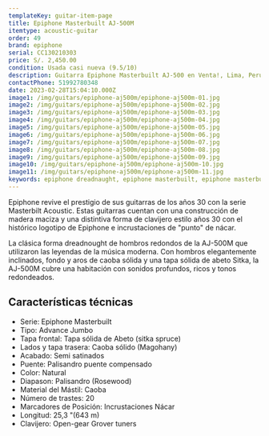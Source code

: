 ```yaml
---
templateKey: guitar-item-page
title: Epiphone Masterbuilt AJ-500M
itemtype: acoustic-guitar
order: 49
brand: epiphone
serial: CC130210303
price: S/. 2,450.00
condition: Usada casi nueva (9.5/10)
description: Guitarra Epiphone Masterbuilt AJ-500 en Venta!, Lima, Peru
contactPhone: 51992780348
date: 2023-02-28T15:04:10.000Z
image1: /img/guitars/epiphone-aj500m/epiphone-aj500m-01.jpg
image2: /img/guitars/epiphone-aj500m/epiphone-aj500m-02.jpg
image3: /img/guitars/epiphone-aj500m/epiphone-aj500m-03.jpg
image4: /img/guitars/epiphone-aj500m/epiphone-aj500m-04.jpg
image5: /img/guitars/epiphone-aj500m/epiphone-aj500m-05.jpg
image6: /img/guitars/epiphone-aj500m/epiphone-aj500m-06.jpg
image7: /img/guitars/epiphone-aj500m/epiphone-aj500m-07.jpg
image8: /img/guitars/epiphone-aj500m/epiphone-aj500m-08.jpg
image9: /img/guitars/epiphone-aj500m/epiphone-aj500m-09.jpg
image10: /img/guitars/epiphone-aj500m/epiphone-aj500m-10.jpg
image11: /img/guitars/epiphone-aj500m/epiphone-aj500m-11.jpg
keywords: epiphone dreadnaught, epiphone masterbuilt, epiphone masterbuilt DR-500, epiphone DR-500
---
```

Epiphone revive el prestigio de sus guitarras de los años 30 con la serie Masterbilt Acoustic. Estas guitarras cuentan con una construcción de madera maciza y una distintiva forma de clavijero estilo años 30 con el histórico logotipo de Epiphone e incrustaciones de "punto" de nácar.

La clásica forma dreadnought de hombros redondos de la AJ-500M que utilizaron las leyendas de la música moderna. Con hombros elegantemente inclinados, fondo y aros de caoba sólida y una tapa sólida de abeto Sitka, la AJ-500M cubre una habitación con sonidos profundos, ricos y tonos redondeados.

## Características técnicas

* Serie: Epiphone Masterbuilt
* Tipo: Advance Jumbo
* Tapa frontal: Tapa sólida de Abeto (sitka spruce)
* Lados y tapa trasera: Caoba sólido (Magohany)
* Acabado: Semi satinados
* Puente: Palisandro puente compensado
* Color: Natural
* Diapason: Palisandro (Rosewood)
* Material del Mástil: Caoba
* Número de trastes: 20
* Marcadores de Posición: Incrustaciones Nácar
* Longitud: 25,3 "(643 m)
* Clavijero: Open-gear Grover tuners

